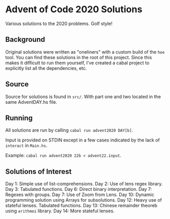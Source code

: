 # Advent of Code 2020 Solutions

Various solutions to the 2020 problems. Golf style!

## Background

Original solutions were written as "oneliners" with a custom build of the
`hoe` tool. You can find these solutions in the root of this project. Since
this makes it difficult to run them yourself, I've created a cabal project to
explicitly list all the dependencies, etc.

## Source

Source for solutions is found in `src/`. With part one and two located in the same AdventDAY.hs file.

## Running

All solutions are run by calling `cabal run advent2020 DAY[b]`.

Input is provided on STDIN except in a few cases indicated by the lack of `interact` in `Main.hs`.

Example: `cabal run advent2020 22b < advent22.input`.

## Solutions of Interest

Day 1: Simple use of list-comprehensions.
Day 2: Use of lens regex library.
Day 3: Tabulated functions.
Day 6: Direct binary interpretation.
Day 7: Regexes with groups.
Day 7: Use of Zoom from Lens.
Day 10: Dynamic programming solution using Arrays for subsolutions.
Day 12: Heavy use of stateful lenses. Tabulated functions.
Day 13: Chinese remainder theoreb using `arithmoi` library.
Day 14: More stateful lenses.

